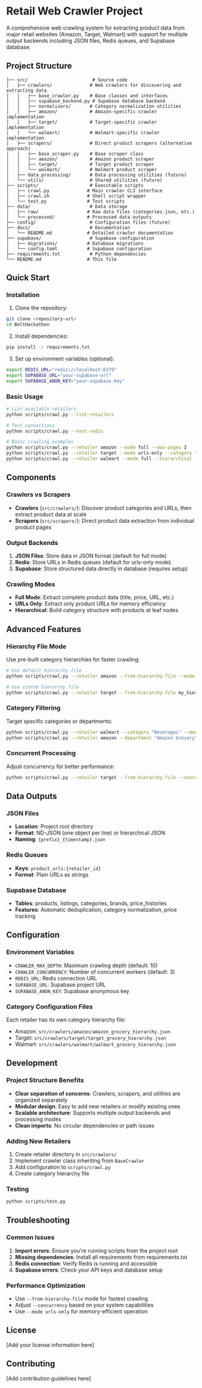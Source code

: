 # Retail Web Crawler Project

A comprehensive web crawling system for extracting product data from major retail websites (Amazon, Target, Walmart) with support for multiple output backends including JSON files, Redis queues, and Supabase database.

## Project Structure

```
├── src/                        # Source code
│   ├── crawlers/              # Web crawlers for discovering and extracting data
│   │   ├── base_crawler.py    # Base classes and interfaces
│   │   ├── supabase_backend.py # Supabase database backend
│   │   ├── normalizers/       # Category normalization utilities
│   │   ├── amazon/            # Amazon-specific crawler implementation
│   │   ├── target/            # Target-specific crawler implementation
│   │   └── walmart/           # Walmart-specific crawler implementation
│   ├── scrapers/              # Direct product scrapers (alternative approach)
│   │   ├── base_scraper.py    # Base scraper class
│   │   ├── amazon/            # Amazon product scraper
│   │   ├── target/            # Target product scraper
│   │   └── walmart/           # Walmart product scraper
│   ├── data_processing/       # Data processing utilities (future)
│   └── utils/                 # Shared utilities (future)
├── scripts/                   # Executable scripts
│   ├── crawl.py              # Main crawler CLI interface
│   ├── crawl.sh              # Shell script wrapper
│   └── test.py               # Test scripts
├── data/                      # Data storage
│   ├── raw/                  # Raw data files (categories.json, etc.)
│   └── processed/            # Processed data outputs
├── config/                    # Configuration files (future)
├── docs/                      # Documentation
│   └── README.md             # Detailed crawler documentation
├── supabase/                  # Supabase configuration
│   ├── migrations/           # Database migrations
│   └── config.toml           # Supabase configuration
├── requirements.txt           # Python dependencies
└── README.md                 # This file
```

## Quick Start

### Installation

1. Clone the repository:
```bash
git clone <repository-url>
cd BoltHackathon
```

2. Install dependencies:
```bash
pip install -r requirements.txt
```

3. Set up environment variables (optional):
```bash
export REDIS_URL="redis://localhost:6379"
export SUPABASE_URL="your-supabase-url"
export SUPABASE_ANON_KEY="your-supabase-key"
```

### Basic Usage

```bash
# List available retailers
python scripts/crawl.py --list-retailers

# Test connections
python scripts/crawl.py --test-redis

# Basic crawling examples
python scripts/crawl.py --retailer amazon --mode full --max-pages 3
python scripts/crawl.py --retailer target --mode urls-only --category "Beverages"
python scripts/crawl.py --retailer walmart --mode full --hierarchical
```

## Components

### Crawlers vs Scrapers

- **Crawlers** (`src/crawlers/`): Discover product categories and URLs, then extract product data at scale
- **Scrapers** (`src/scrapers/`): Direct product data extraction from individual product pages

### Output Backends

1. **JSON Files**: Store data in JSON format (default for full mode)
2. **Redis**: Store URLs in Redis queues (default for urls-only mode)
3. **Supabase**: Store structured data directly in database (requires setup)

### Crawling Modes

- **Full Mode**: Extract complete product data (title, price, URL, etc.)
- **URLs Only**: Extract only product URLs for memory efficiency
- **Hierarchical**: Build category structure with products at leaf nodes

## Advanced Features

### Hierarchy File Mode
Use pre-built category hierarchies for faster crawling:

```bash
# Use default hierarchy file
python scripts/crawl.py --retailer amazon --from-hierarchy-file --mode urls-only --concurrency 10

# Use custom hierarchy file
python scripts/crawl.py --retailer target --from-hierarchy-file my_hierarchy.json --mode full
```

### Category Filtering
Target specific categories or departments:

```bash
python scripts/crawl.py --retailer walmart --category "Beverages" --mode full
python scripts/crawl.py --retailer amazon --department "Amazon Grocery" --hierarchical
```

### Concurrent Processing
Adjust concurrency for better performance:

```bash
python scripts/crawl.py --retailer target --from-hierarchy-file --concurrency 15 --max-pages 5
```

## Data Outputs

### JSON Files
- **Location**: Project root directory
- **Format**: ND-JSON (one object per line) or hierarchical JSON
- **Naming**: `{prefix}_{timestamp}.json`

### Redis Queues
- **Keys**: `product_urls:{retailer_id}`
- **Format**: Plain URLs as strings

### Supabase Database
- **Tables**: products, listings, categories, brands, price_histories
- **Features**: Automatic deduplication, category normalization, price tracking

## Configuration

### Environment Variables
- `CRAWLER_MAX_DEPTH`: Maximum crawling depth (default: 10)
- `CRAWLER_CONCURRENCY`: Number of concurrent workers (default: 3)
- `REDIS_URL`: Redis connection URL
- `SUPABASE_URL`: Supabase project URL
- `SUPABASE_ANON_KEY`: Supabase anonymous key

### Category Configuration Files
Each retailer has its own category hierarchy file:
- Amazon: `src/crawlers/amazon/amazon_grocery_hierarchy.json`
- Target: `src/crawlers/target/target_grocery_hierarchy.json`
- Walmart: `src/crawlers/walmart/walmart_grocery_hierarchy.json`

## Development

### Project Structure Benefits
- **Clear separation of concerns**: Crawlers, scrapers, and utilities are organized separately
- **Modular design**: Easy to add new retailers or modify existing ones
- **Scalable architecture**: Supports multiple output backends and processing modes
- **Clean imports**: No circular dependencies or path issues

### Adding New Retailers
1. Create retailer directory in `src/crawlers/`
2. Implement crawler class inheriting from `BaseCrawler`
3. Add configuration to `scripts/crawl.py`
4. Create category hierarchy file

### Testing
```bash
python scripts/test.py
```

## Troubleshooting

### Common Issues
1. **Import errors**: Ensure you're running scripts from the project root
2. **Missing dependencies**: Install all requirements from requirements.txt
3. **Redis connection**: Verify Redis is running and accessible
4. **Supabase errors**: Check your API keys and database setup

### Performance Optimization
- Use `--from-hierarchy-file` mode for fastest crawling
- Adjust `--concurrency` based on your system capabilities
- Use `--mode urls-only` for memory-efficient operation

## License

[Add your license information here]

## Contributing

[Add contribution guidelines here] 